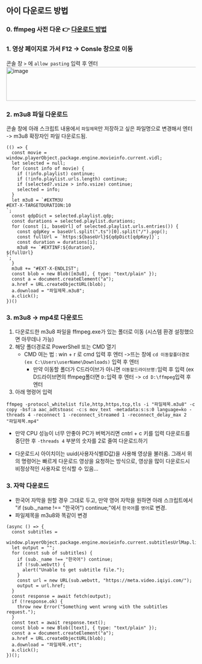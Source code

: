## 아이 다운로드 방법
### 0. ffmpeg 사전 다운  👉️ [다운로드 방법](https://github.com/bambi0714/my/tree/main/doc/ffmpeg)
### 1. 영상 페이지로 가서 F12 -> Consle 창으로 이동
콘솔 창 `>` 에 `allow pasting` 입력 후 엔터
<img width="934" height="90" alt="image" src="https://github.com/user-attachments/assets/792600c7-4820-4219-97cb-2df6676198f3" />

### 2. m3u8 파일 다운로드
콘솔 창에 아래 스크립트 내용에서 `파일제목`만 저장하고 싶은 파일명으로 변경해서 엔터 -> m3u8 확장자인 파일 다운로드됨.
```
(() => {
  const movie = window.playerObject.package.engine.movieinfo.current.vidl;
  let selected = null;
  for (const info of movie) {
    if (!info.playlist) continue;
    if (!info.playlist.urls.length) continue;
    if (selected?.vsize > info.vsize) continue;
    selected = info;
  }
  let m3u8 = `#EXTM3U
#EXT-X-TARGETDURATION:10
`;
  const qdpDict = selected.playlist.qdp;
  const durations = selected.playlist.durations;
  for (const [i, baseUrl] of selected.playlist.urls.entries()) {
    const qdpKey = baseUrl.split(".ts")[0].split("/").pop();
    const fullUrl = `https:${baseUrl}${qdpDict[qdpKey]}`;
    const duration = durations[i];
    m3u8 += `#EXTINF:${duration},
${fullUrl}
`;
  }
  m3u8 += "#EXT-X-ENDLIST";
  const blob = new Blob([m3u8], { type: "text/plain" });
  const a = document.createElement("a");
  a.href = URL.createObjectURL(blob);
  a.download = "파일제목.m3u8";
  a.click();
})()
```

### 3. m3u8 -> mp4로 다운로드
1. 다운로드한 m3u8 파일을 ffmpeg.exe가 있는 폴더로 이동 (시스템 환경 설정했으면 아무데나 가능)
2. 해당 폴더경로로 PowerShell 또는 CMD 열기
   - CMD 여는 법 : win + r 로 cmd 입력 후 엔터 ->뜨는 창에 `cd 이동할폴더경로(ex C:\Users\userName\Downloads)` 입력 후 엔터
     - 만약 이동할 폴더가 C드라이브가 아니면 `이동할드라이브명:`임력 후 입력 (ex D드라이브면의 ffmpeg폴더면 `D:`입력 후 엔터 -> `cd D:\ffmpeg`입력 후 엔터
3. 아래 명령어 입력 
```
ffmpeg -protocol_whitelist file,http,https,tcp,tls -i "파일제목.m3u8" -c copy -bsf:a aac_adtstoasc -c:s mov_text -metadata:s:s:0 language=ko -threads 4 -reconnect 1 -reconnect_streamed 1 -reconnect_delay_max 2 "파일제목.mp4"
```
  - 만약 CPU 성능이 너무 안좋아 PC가 버벅거리면 cntrl + c 키를 입력 다운로드를 중단한 후 `-threads 4` 부분의 숫자를 2로 줄여 다운로드하기
  * 다운로드시 아이치이는 uuid(사용자식별ID값)을 사용해 영상을 불러옴. 그래서 위의 명령어는 빠르게 다운로드 영상을 요청하는 방식으로, 영상을 많이 다운로드시 비정상적인 사용자로 인식할 수 있음... 

### 3. 자막 다운로드
- 한국어 자막을 원할 경우 그대로 두고, 만약 영어 자막을 원하면 아래 스크립트에서 "if (sub._name !== "한국어") continue;"에서 `한국어`를 `영어`로 변경.
- 파일제목을 m3u8와 똑같이 변경
```
(async () => {
  const subtitles =
    window.playerObject.package.engine.movieinfo.current.subtitlesUrlMap.list;
  let output = "";
  for (const sub of subtitles) {
    if (sub._name !== "한국어") continue;
    if (!sub.webvtt) {
      alert("Unable to get subtitle file.");
    }
    const url = new URL(sub.webvtt, "https://meta.video.iqiyi.com/");
    output = url.href;
  }
  const response = await fetch(output);
  if (!response.ok) {
    throw new Error("Something went wrong with the subtitles request.");
  }
  const text = await response.text();
  const blob = new Blob([text], { type: "text/plain" });
  const a = document.createElement("a");
  a.href = URL.createObjectURL(blob);
  a.download = "파일제목.vtt";
  a.click();
})();
```

